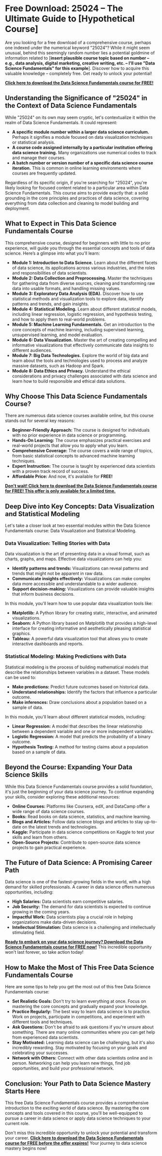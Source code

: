 # Free Download: 25024 – The Ultimate Guide to [Hypothetical Course]

Are you looking for a free download of a comprehensive course, perhaps one indexed under the numerical keyword "25024"? While it might seem unusual, behind this seemingly random number lies a potential goldmine of information related to [**insert plausible course topic based on number – e.g., data analysis, digital marketing, creative writing, etc. – I'll use "Data Science Fundamentals" for this example**]. Discover how to acquire this valuable knowledge – completely free. Get ready to unlock your potential!

[**Click here to download the Data Science Fundamentals course for FREE!**](https://udemywork.com/data-science-fundamentals)

## Understanding the Significance of "25024" in the Context of Data Science Fundamentals

While "25024" on its own may seem cryptic, let's contextualize it within the realm of Data Science Fundamentals. It could represent:

*   **A specific module number within a larger data science curriculum.** Perhaps it signifies a module focused on data visualization techniques or statistical analysis.
*   **A course code assigned internally by a particular institution offering data science training.** Many organizations use numerical codes to track and manage their courses.
*   **A batch number or version number of a specific data science course iteration.** This is common in online learning environments where courses are frequently updated.

Regardless of its specific origin, if you're searching for "25024", you're likely looking for focused content related to a particular area within Data Science Fundamentals. This course aims to provide exactly that: a solid grounding in the core principles and practices of data science, covering everything from data collection and cleaning to model building and deployment.

## What to Expect in This Data Science Fundamentals Course

This comprehensive course, designed for beginners with little to no prior experience, will guide you through the essential concepts and tools of data science. Here’s a glimpse into what you'll learn:

*   **Module 1: Introduction to Data Science.** Learn about the different facets of data science, its applications across various industries, and the roles and responsibilities of data scientists.
*   **Module 2: Data Collection and Preprocessing.** Master the techniques for gathering data from diverse sources, cleaning and transforming raw data into usable formats, and handling missing values.
*   **Module 3: Exploratory Data Analysis (EDA).** Discover how to use statistical methods and visualization tools to explore data, identify patterns and trends, and gain insights.
*   **Module 4: Statistical Modeling.** Learn about different statistical models, including linear regression, logistic regression, and hypothesis testing, and how to apply them to real-world problems.
*   **Module 5: Machine Learning Fundamentals.** Get an introduction to the core concepts of machine learning, including supervised learning, unsupervised learning, and model evaluation.
*   **Module 6: Data Visualization.** Master the art of creating compelling and informative visualizations that effectively communicate data insights to different audiences.
*   **Module 7: Big Data Technologies.** Explore the world of big data and learn about the tools and technologies used to process and analyze massive datasets, such as Hadoop and Spark.
*   **Module 8: Data Ethics and Privacy.** Understand the ethical considerations and privacy challenges associated with data science and learn how to build responsible and ethical data solutions.

## Why Choose This Data Science Fundamentals Course?

There are numerous data science courses available online, but this course stands out for several key reasons:

*   **Beginner-Friendly Approach:** The course is designed for individuals with no prior experience in data science or programming.
*   **Hands-On Learning:** The course emphasizes practical exercises and real-world projects that allow you to apply what you learn.
*   **Comprehensive Coverage:** The course covers a wide range of topics, from basic statistical concepts to advanced machine learning techniques.
*   **Expert Instruction:** The course is taught by experienced data scientists with a proven track record of success.
*   **Affordable Price:** And now, it's available for **FREE!**

[**Don't wait! Click here to download the Data Science Fundamentals course for FREE! This offer is only available for a limited time.**](https://udemywork.com/data-science-fundamentals)

## Deep Dive into Key Concepts: Data Visualization and Statistical Modeling

Let's take a closer look at two essential modules within the Data Science Fundamentals course: Data Visualization and Statistical Modeling.

### Data Visualization: Telling Stories with Data

Data visualization is the art of presenting data in a visual format, such as charts, graphs, and maps. Effective data visualizations can help you:

*   **Identify patterns and trends:** Visualizations can reveal patterns and trends that might not be apparent in raw data.
*   **Communicate insights effectively:** Visualizations can make complex data more accessible and understandable to a wider audience.
*   **Support decision-making:** Visualizations can provide valuable insights that inform business decisions.

In this module, you'll learn how to use popular data visualization tools like:

*   **Matplotlib:** A Python library for creating static, interactive, and animated visualizations.
*   **Seaborn:** A Python library based on Matplotlib that provides a high-level interface for creating informative and aesthetically pleasing statistical graphics.
*   **Tableau:** A powerful data visualization tool that allows you to create interactive dashboards and reports.

### Statistical Modeling: Making Predictions with Data

Statistical modeling is the process of building mathematical models that describe the relationships between variables in a dataset. These models can be used to:

*   **Make predictions:** Predict future outcomes based on historical data.
*   **Understand relationships:** Identify the factors that influence a particular outcome.
*   **Make inferences:** Draw conclusions about a population based on a sample of data.

In this module, you'll learn about different statistical models, including:

*   **Linear Regression:** A model that describes the linear relationship between a dependent variable and one or more independent variables.
*   **Logistic Regression:** A model that predicts the probability of a binary outcome.
*   **Hypothesis Testing:** A method for testing claims about a population based on a sample of data.

## Beyond the Course: Expanding Your Data Science Skills

While this Data Science Fundamentals course provides a solid foundation, it's just the beginning of your data science journey. To continue expanding your skills, consider exploring these additional resources:

*   **Online Courses:** Platforms like Coursera, edX, and DataCamp offer a wide range of data science courses.
*   **Books:** Read books on data science, statistics, and machine learning.
*   **Blogs and Articles:** Follow data science blogs and articles to stay up-to-date on the latest trends and technologies.
*   **Kaggle:** Participate in data science competitions on Kaggle to test your skills and learn from others.
*   **Open-Source Projects:** Contribute to open-source data science projects to gain practical experience.

## The Future of Data Science: A Promising Career Path

Data science is one of the fastest-growing fields in the world, with a high demand for skilled professionals. A career in data science offers numerous opportunities, including:

*   **High Salaries:** Data scientists earn competitive salaries.
*   **Job Security:** The demand for data scientists is expected to continue growing in the coming years.
*   **Impactful Work:** Data scientists play a crucial role in helping organizations make data-driven decisions.
*   **Intellectual Stimulation:** Data science is a challenging and intellectually stimulating field.

[**Ready to embark on your data science journey? Download the Data Science Fundamentals course for FREE now!**](https://udemywork.com/data-science-fundamentals) This incredible opportunity won't last forever, so take action today!

## How to Make the Most of This Free Data Science Fundamentals Course

Here are some tips to help you get the most out of this free Data Science Fundamentals course:

*   **Set Realistic Goals:** Don't try to learn everything at once. Focus on mastering the core concepts and gradually expand your knowledge.
*   **Practice Regularly:** The best way to learn data science is to practice. Work on projects, participate in competitions, and experiment with different tools and techniques.
*   **Ask Questions:** Don't be afraid to ask questions if you're unsure about something. There are many online communities where you can get help from experienced data scientists.
*   **Stay Motivated:** Learning data science can be challenging, but it's also incredibly rewarding. Stay motivated by focusing on your goals and celebrating your successes.
*   **Network with Others:** Connect with other data scientists online and in person. Networking can help you learn new things, find job opportunities, and build your professional network.

## Conclusion: Your Path to Data Science Mastery Starts Here

This free Data Science Fundamentals course provides a comprehensive introduction to the exciting world of data science. By mastering the core concepts and tools covered in this course, you'll be well-equipped to pursue a career in data science or apply data science techniques to your current role.

Don't miss this incredible opportunity to unlock your potential and transform your career. [**Click here to download the Data Science Fundamentals course for FREE before the offer expires!**](https://udemywork.com/data-science-fundamentals) Your journey to data science mastery begins now!

